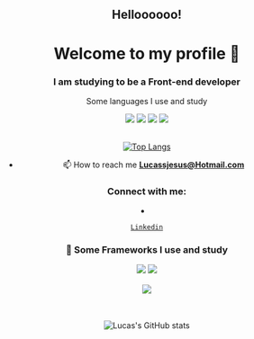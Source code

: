 <h2 align="center">Helloooooo!</h1>

<h1 align="center">Welcome to my profile 👋</h1>

<h3 align="center">I am studying to be a Front-end developer</h3>

 <div align="center">
  <p>Some languages I use and study</p>

  <span>

   <img src="https://img.shields.io/badge/JavaScript-F7DF1E?style=for-the-badge&logo=javascript&logoColor=black"/>

   <img src="https://img.shields.io/badge/HTML5-E34F26?style=for-the-badge&logo=html5&logoColor=white"/>

   <img src="https://img.shields.io/badge/CSS3-1572B6?style=for-the-badge&logo=css3&logoColor=white"/>
   
   <img src="https://img.shields.io/badge/PHP-1572B6?style=for-the-badge&logo=PHP&logoColor=white"/>


  </span>

 </div>

</br>


<div align="center">


[![Top Langs](https://github-readme-stats.vercel.app/api/top-langs/?username=LucasSjesus&layout=compact&theme=tokyonight)](https://github.com/LucasSjesus/github-readme-stats)

  



</div>

<div align="center"> 

- 📫 How to reach me **Lucassjesus@Hotmail.com**

</div>

 <h3 align="center">Connect with me:</h3>

 
 <p align="left">

  <li align="center">

   <a class="url" target="_blank" href="https://www.linkedin.com/in/lucas-souza-de-jesus-543427195/" img> 

    Linkedin

   </a>

  </li>  

<h3 align="center"> 🚀 Some Frameworks I use and study </h3>

<div align="center">

 <span>

  <img src="https://img.shields.io/badge/React-20232A?style=for-the-badge&logo=react&logoColor=61DAFB"/>

  <img src="https://img.shields.io/badge/Node.js-339933?style=for-the-badge&logo=nodedotjs&logoColor=white"/>

 </span>

</div>

</br>

<div align="center">

 <span>  

  <img src="https://img.shields.io/badge/Bootstrap-563D7C?style=for-the-badge&logo=bootstrap&logoColor=white"/>  
 </span>

</div>

</br>

</br>

<div align="center">

![Lucas's GitHub stats](https://github-readme-stats.vercel.app/api?username=LucasSjesus&show_icons=true&theme=tokyonight)

</div>
